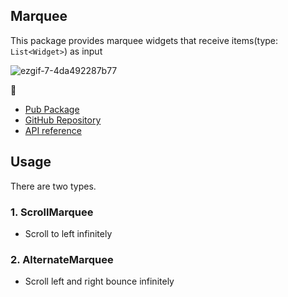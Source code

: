## Marquee

This package provides marquee widgets that receive items(type: `List<Widget>`) as input

![ezgif-7-4da492287b77](https://user-images.githubusercontent.com/9502063/116103391-817dde80-a6ea-11eb-94b7-b032d545ee1a.gif)


💙

- [Pub Package](https://pub.dev/packages/marquee_in_flutter)
- [GitHub Repository](https://github.com/eunjin3786/marquee)
- [API reference](https://pub.dev/documentation/marquee_in_flutter/latest/)


## Usage
There are two types.

### 1. ScrollMarquee
- Scroll to left infinitely

### 2. AlternateMarquee
- Scroll left and right bounce infinitely
